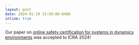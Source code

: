 ```yaml
---
layout: post
date: 2024-01-29 15:59:00-0400
inline: true
---
```


Our paper on [online safety certification for systems in dynamics environments](https://arxiv.org/abs/2310.19256) was accepted to ICRA 2024!
